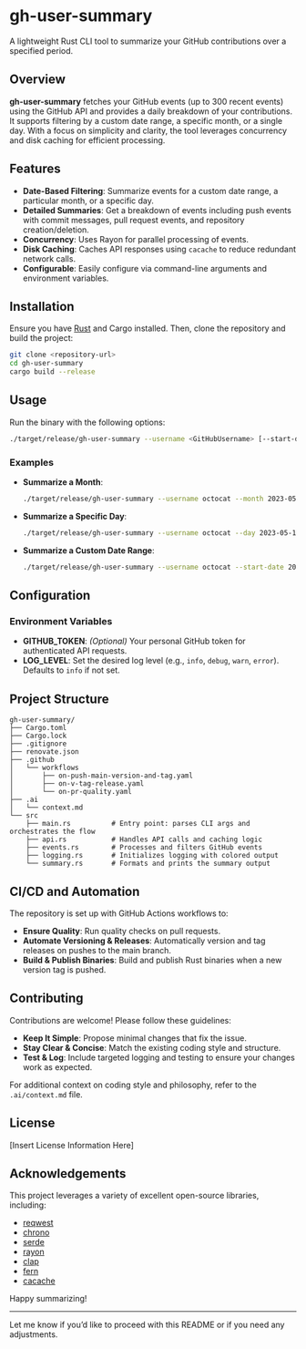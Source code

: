 # gh-user-summary

A lightweight Rust CLI tool to summarize your GitHub contributions over a specified period.

## Overview

**gh-user-summary** fetches your GitHub events (up to 300 recent events) using the GitHub API and provides a daily breakdown of your contributions. It supports filtering by a custom date range, a specific month, or a single day. With a focus on simplicity and clarity, the tool leverages concurrency and disk caching for efficient processing.

## Features

- **Date-Based Filtering**: Summarize events for a custom date range, a particular month, or a specific day.
- **Detailed Summaries**: Get a breakdown of events including push events with commit messages, pull request events, and repository creation/deletion.
- **Concurrency**: Uses Rayon for parallel processing of events.
- **Disk Caching**: Caches API responses using `cacache` to reduce redundant network calls.
- **Configurable**: Easily configure via command-line arguments and environment variables.

## Installation

Ensure you have [Rust](https://www.rust-lang.org/tools/install) and Cargo installed. Then, clone the repository and build the project:

```bash
git clone <repository-url>
cd gh-user-summary
cargo build --release
```

## Usage

Run the binary with the following options:

```bash
./target/release/gh-user-summary --username <GitHubUsername> [--start-date YYYY-MM-DD --end-date YYYY-MM-DD | --month YYYY-MM | --day YYYY-MM-DD]
```

### Examples

- **Summarize a Month**:

  ```bash
  ./target/release/gh-user-summary --username octocat --month 2023-05
  ```

- **Summarize a Specific Day**:

  ```bash
  ./target/release/gh-user-summary --username octocat --day 2023-05-15
  ```

- **Summarize a Custom Date Range**:

  ```bash
  ./target/release/gh-user-summary --username octocat --start-date 2023-05-01 --end-date 2023-05-31
  ```

## Configuration

### Environment Variables

- **GITHUB_TOKEN**: _(Optional)_ Your personal GitHub token for authenticated API requests.
- **LOG_LEVEL**: Set the desired log level (e.g., `info`, `debug`, `warn`, `error`). Defaults to `info` if not set.

## Project Structure

```
gh-user-summary/
├── Cargo.toml
├── Cargo.lock
├── .gitignore
├── renovate.json
├── .github
│   └── workflows
│       ├── on-push-main-version-and-tag.yaml
│       ├── on-v-tag-release.yaml
│       └── on-pr-quality.yaml
├── .ai
│   └── context.md
└── src
    ├── main.rs          # Entry point: parses CLI args and orchestrates the flow
    ├── api.rs           # Handles API calls and caching logic
    ├── events.rs        # Processes and filters GitHub events
    ├── logging.rs       # Initializes logging with colored output
    └── summary.rs       # Formats and prints the summary output
```

## CI/CD and Automation

The repository is set up with GitHub Actions workflows to:

- **Ensure Quality**: Run quality checks on pull requests.
- **Automate Versioning & Releases**: Automatically version and tag releases on pushes to the main branch.
- **Build & Publish Binaries**: Build and publish Rust binaries when a new version tag is pushed.

## Contributing

Contributions are welcome! Please follow these guidelines:

- **Keep It Simple**: Propose minimal changes that fix the issue.
- **Stay Clear & Concise**: Match the existing coding style and structure.
- **Test & Log**: Include targeted logging and testing to ensure your changes work as expected.

For additional context on coding style and philosophy, refer to the `.ai/context.md` file.

## License

[Insert License Information Here]

## Acknowledgements

This project leverages a variety of excellent open-source libraries, including:
- [reqwest](https://github.com/seanmonstar/reqwest)
- [chrono](https://github.com/chronotope/chrono)
- [serde](https://serde.rs)
- [rayon](https://github.com/rayon-rs/rayon)
- [clap](https://github.com/clap-rs/clap)
- [fern](https://github.com/daboross/fern)
- [cacache](https://github.com/zkat/cacache)

Happy summarizing!

---

Let me know if you’d like to proceed with this README or if you need any adjustments.
